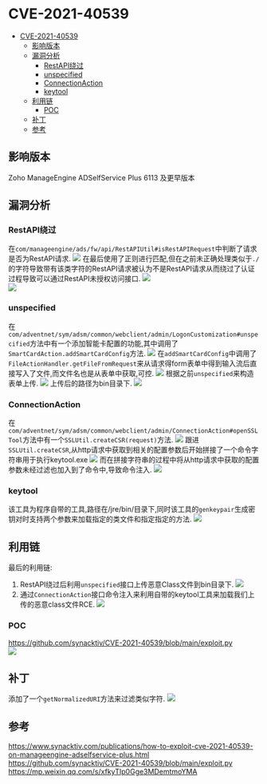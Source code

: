 # CVE-2021-40539
- [CVE-2021-40539](#cve-2021-40539)
  - [影响版本](#影响版本)
  - [漏洞分析](#漏洞分析)
    - [RestAPI绕过](#restapi绕过)
    - [unspecified](#unspecified)
    - [ConnectionAction](#connectionaction)
    - [keytool](#keytool)
  - [利用链](#利用链)
    - [POC](#poc)
  - [补丁](#补丁)
  - [参考](#参考)
## 影响版本
Zoho ManageEngine ADSelfService Plus 6113 及更早版本  
## 漏洞分析
### RestAPI绕过 
在`com/manageengine/ads/fw/api/RestAPIUtil#isRestAPIRequest`中判断了请求是否为RestAPI请求.
![](2021-11-13-22-14-23.png)
在最后使用了正则进行匹配,但在之前未正确处理类似于`./`的字符导致带有该类字符的RestAPI请求被认为不是RestAPI请求从而绕过了认证过程导致可以通过RestAPI未授权访问接口.
![](2021-11-13-22-36-59.png)  
![](2021-11-13-22-37-17.png)
### unspecified
在`com/adventnet/sym/adsm/common/webclient/admin/LogonCustomization#unspecified`方法中有一个添加智能卡配置的功能,其中调用了`SmartCardAction.addSmartCardConfig`方法.
![](2021-11-13-23-10-36.png)
在`addSmartCardConfig`中调用了`FileActionHandler.getFileFromRequest`来从请求得form表单中得到输入流后直接写入了文件,而文件名也是从表单中获取,可控.
![](2021-11-13-23-08-59.png)
根据之前`unspecified`来构造表单上传.
![](2021-11-13-23-28-05.png)
上传后的路径为bin目录下.
![](2021-11-13-23-30-51.png)
### ConnectionAction
在`com/adventnet/sym/adsm/common/webclient/admin/ConnectionAction#openSSLTool`方法中有一个`SSLUtil.createCSR(request)`方法.
![](2021-11-13-23-38-32.png)
跟进`SSLUtil.createCSR`,从http请求中获取到相关的配置参数后开始拼接了一个命令字符串用于执行keytool.exe
![](2021-11-13-23-41-25.png)
而在拼接字符串的过程中将从http请求中获取的配置参数未经过滤也加入到了命令中,导致命令注入.
![](2021-11-13-23-45-47.png)
### keytool
该工具为程序自带的工具,路径在/jre/bin/目录下,同时该工具的`genkeypair`生成密钥对时支持两个参数来加载指定的类文件和指定指定的方法.
![](2021-11-13-23-51-23.png)
## 利用链
最后的利用链:
1. RestAPI绕过后利用`unspecified`接口上传恶意Class文件到bin目录下.
![](2021-11-14-14-45-12.png)
2. 通过`ConnectionAction`接口命令注入来利用自带的keytool工具来加载我们上传的恶意class文件RCE.
![](2021-11-14-14-45-35.png)
### POC
https://github.com/synacktiv/CVE-2021-40539/blob/main/exploit.py  
![](2021-11-14-14-45-51.png)
## 补丁
添加了一个`getNormalizedURI`方法来过滤类似字符.
![](2021-11-14-15-39-31.png)
## 参考
https://www.synacktiv.com/publications/how-to-exploit-cve-2021-40539-on-manageengine-adselfservice-plus.html  
https://github.com/synacktiv/CVE-2021-40539/blob/main/exploit.py  
https://mp.weixin.qq.com/s/xfkyTIp0Gge3MDemtmoYMA  